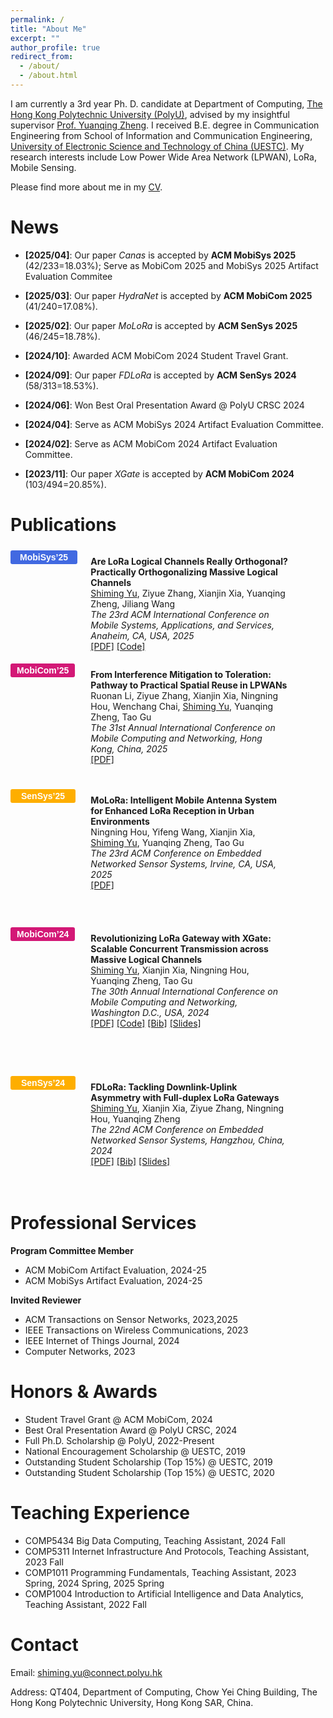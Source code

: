 ```yaml
---
permalink: /
title: "About Me"
excerpt: ""
author_profile: true
redirect_from: 
  - /about/
  - /about.html
---
```


I am currently a 3rd year Ph. D. candidate at Department of Computing, [The Hong Kong Polytechnic University (PolyU)](https://www.polyu.edu.hk/), advised by my insightful supervisor [Prof. Yuanqing Zheng](https://www4.comp.polyu.edu.hk/~csyqzheng/). I received B.E. degree in Communication Engineering from School of Information and Communication Engineering, [University of Electronic Science and Technology of China (UESTC)](https://en.uestc.edu.cn/). My research interests include Low Power Wide Area Network (LPWAN), LoRa, Mobile Sensing.

Please find more about me in my [CV](files/CV_Shiming.pdf).

News
======
* **[2025/04]**: Our paper *Canas* is accepted by **ACM MobiSys 2025** (42/233=18.03%); Serve as MobiCom 2025 and MobiSys 2025 Artifact Evaluation Commitee

* **[2025/03]**: Our paper *HydraNet* is accepted by **ACM MobiCom 2025** (41/240=17.08%).

* **[2025/02]**: Our paper *MoLoRa* is accepted by **ACM SenSys 2025** (46/245=18.78%).

* **[2024/10]**: Awarded ACM MobiCom 2024 Student Travel Grant.

* **[2024/09]**: Our paper *FDLoRa* is accepted by **ACM SenSys 2024** (58/313=18.53%).

* **[2024/06]**: Won Best Oral Presentation Award @ PolyU CRSC 2024

* **[2024/04]**: Serve as ACM MobiSys 2024 Artifact Evaluation Committee.

* **[2024/02]**: Serve as ACM MobiCom 2024 Artifact Evaluation Committee.

* **[2023/11]**: Our paper *XGate* is accepted by **ACM MobiCom 2024** (103/494=20.85%).

Publications
======

<!-- +++++++++++++++++++++++++++++++++++++++++++++++++++ -->
<div style="display: flex; border: 1px solid none; height: flex; margin: 0 0; position: relative;">
    <div style="width: 12%; background-color: none; padding: 5px 0px;">
        <button type="button" onclick="location.href='https://www.sigmobile.org/mobisys/2025/';" style="font-size: 14px; background-color: #4169E1; color: white; padding: 3px 15px; border-radius: 3px; border: none;"><b>MobiSys’25</b></button>
    </div>
    <div style="width: 2%; background-color: none; margin: 0 0;"></div>
    <div style="width: 80%; background-color: none; padding: 0px 60px;">
        
<b>Are LoRa Logical Channels Really Orthogonal? Practically Orthogonalizing Massive Logical Channels</b><br>
<u>Shiming Yu</u>, Ziyue Zhang, Xianjin Xia, Yuanqing Zheng, Jiliang Wang<br>
<i>The 23rd ACM International Conference on Mobile Systems, Applications, and Services, Anaheim, CA, USA, 2025</i><br>
<a href="https://xiaoming124.github.io/files/Canas_MobiSys25.pdf">[PDF]</a>
<a href="https://github.com/xiaoming124/Canas">[Code]</a>
<br>
    </div>
</div>

<!-- +++++++++++++++++++++++++++++++++++++++++++++++++++ -->
<div style="display: flex; border: 1px solid none; height: flex; margin: 0 0; position: relative;">
    <div style="width: 12%; background-color: none; padding: 5px 0px;">
        <button type="button" onclick="location.href='https://www.sigmobile.org/mobicom/2025/';" style="font-size: 14px; background-color: #d31876; color: white; padding: 3px 10px; border-radius: 3px; border: none;"><b>MobiCom’25</b></button>
    </div>
    <div style="width: 2%; background-color: none; margin: 0 0;"></div>
    <div style="width: 80%; background-color: none; padding: 0px 60px;">
        
<b>From Interference Mitigation to Toleration: Pathway to Practical Spatial Reuse in LPWANs</b><br>
Ruonan Li, Ziyue Zhang, Xianjin Xia, Ningning Hou, Wenchang Chai, <u>Shiming Yu</u>, Yuanqing Zheng, Tao Gu<br>
<i>The 31st Annual International Conference on Mobile Computing and Networking, Hong Kong, China, 2025</i><br>
<a href="https://xiaoming124.github.io/files/HydraNet_MobiCom25.pdf">[PDF]</a>
<br>
    </div>
</div>

<!-- +++++++++++++++++++++++++++++++++++++++++++++++++++ -->
<div style="display: flex; border: 1px solid none; height: flex; margin: 0 0; position: relative;">
    <div style="width: 12%; background-color: none; padding: 25px 0px;">
        <button type="button" onclick="location.href='https://sensys.acm.org/2025/';" style="font-size: 14px; background-color: #feae00; color: white; padding: 3px 17px; border-radius: 3px; border: none;"><b>SenSys’25</b></button>
    </div>
    <div style="width: 2%; background-color: none; margin: 0 0;"></div>
    <div style="width: 80%; background-color: none; padding: 20px 60px;">
        
<b>MoLoRa: Intelligent Mobile Antenna System for Enhanced LoRa
Reception in Urban Environments</b><br>
Ningning Hou, Yifeng Wang, Xianjin Xia, <u>Shiming Yu</u>, Yuanqing Zheng, Tao Gu<br>
<i>The 23rd ACM Conference on Embedded Networked Sensor Systems, Irvine, CA, USA, 2025</i><br>
<a href="https://xiaoming124.github.io/files/MoLoRa_SenSys25.pdf">[PDF]</a>
<br>
    </div>
</div>

<!-- +++++++++++++++++++++++++++++++++++++++++++++++++++ -->
<div style="display: flex; border: 1px solid none; height: flex; margin: 0 0; position: relative;">
    <div style="width: 12%; background-color: none; padding: 25px 0px;">
        <button type="button" onclick="location.href='https://www.sigmobile.org/mobicom/2024/';" style="font-size: 14px; background-color: #d31876; color: white; padding: 3px 10px; border-radius: 3px; border: none;"><b>MobiCom’24</b></button>
    </div>
    <div style="width: 2%; background-color: none; margin: 0 0;"></div>
    <div style="width: 80%; background-color: none; padding: 20px 60px;">
        
<b>Revolutionizing LoRa Gateway with XGate: Scalable Concurrent Transmission across Massive Logical Channels</b><br>
<u>Shiming Yu</u>, Xianjin Xia, Ningning Hou, Yuanqing Zheng, Tao Gu<br>
<i>The 30th Annual International Conference on Mobile Computing and Networking, Washington D.C., USA, 2024</i><br>
<a href="https://xiaoming124.github.io/files/XGate_MobiCom24.pdf">[PDF]</a>
<a href="https://github.com/xiaoming124/XGate">[Code]</a>
<a href="https://github.com/xiaoming124/files/acm_3636534.3649375.bib">[Bib]</a>
<a href="https://github.com/xiaoming124/files/XGate_MobiCom24_v2.key">[Slides]</a>

<br>
    </div>
</div>

<!-- +++++++++++++++++++++++++++++++++++++++++++++++++++ -->
<div style="display: flex; border: 1px solid none; height: flex; margin: 0 0; position: relative;">
    <div style="width: 12%; background-color: none; padding: 25px 0px;">
        <button type="button" onclick="location.href='https://sensys.acm.org/2024/';" style="font-size: 14px; background-color: #feae00; color: white; padding: 3px 17px; border-radius: 3px; border: none;"><b>SenSys’24</b></button>
    </div>
    <div style="width: 2%; background-color: none; margin: 0 0;"></div>
    <div style="width: 80%; background-color: none; padding: 20px 60px;">
        
<b>FDLoRa: Tackling Downlink-Uplink Asymmetry with Full-duplex LoRa Gateways</b><br>
<u>Shiming Yu</u>, Xianjin Xia, Ziyue Zhang, Ningning Hou, Yuanqing Zheng<br>
<i>The 22nd ACM Conference on Embedded Networked Sensor Systems, Hangzhou, China, 2024</i><br>
<a href="https://xiaoming124.github.io/files/FDLoRa_SenSys24.pdf">[PDF]</a>
<a href="https://github.com/xiaoming124/files/acm_3666025.3699338.bib">[Bib]</a>
<a href="https://github.com/xiaoming124/files/FDLoRa_SenSys24.key">[Slides]</a>
<br>
    </div>
</div>


Professional Services
======
**Program Committee Member**
* ACM MobiCom Artifact Evaluation, 2024-25
* ACM MobiSys Artifact Evaluation, 2024-25

**Invited Reviewer**
* ACM Transactions on Sensor Networks, 2023,2025
* IEEE Transactions on Wireless Communications, 2023
* IEEE Internet of Things Journal, 2024
* Computer Networks, 2023

Honors & Awards
======
* Student Travel Grant @ ACM MobiCom, 2024
* Best Oral Presentation Award @ PolyU CRSC, 2024
* Full Ph.D. Scholarship @ PolyU, 2022-Present
* National Encouragement Scholarship @ UESTC, 2019
* Outstanding Student Scholarship (Top 15%) @ UESTC, 2019
* Outstanding Student Scholarship (Top 15%) @ UESTC, 2020

Teaching Experience
======
* COMP5434 Big Data Computing, Teaching Assistant, 2024 Fall
* COMP5311 Internet Infrastructure And Protocols, Teaching Assistant, 2023 Fall
* COMP1011 Programming Fundamentals, Teaching Assistant, 2023 Spring, 2024 Spring, 2025 Spring
* COMP1004 Introduction to Artificial Intelligence and Data Analytics, Teaching Assistant, 2022 Fall

Contact
======
Email: shiming.yu@connect.polyu.hk

Address: QT404, Department of Computing, Chow Yei Ching Building, The Hong Kong Polytechnic University, Hong Kong SAR, China.